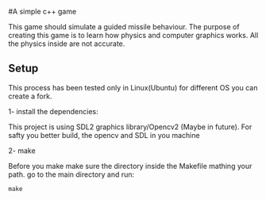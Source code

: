 #A simple c++ game

This game should simulate a guided missile behaviour.
The purpose of creating this game is to learn how physics and computer graphics works.
All the physics inside are not accurate.

## Setup

This process has been tested only in Linux(Ubuntu) for different OS you can create a fork. 

1- install the dependencies:

This project is using SDL2 graphics library/Opencv2 (Maybe in future). For safty you better build,
the opencv and SDL in you machine

2- make

Before you make make sure the directory inside the Makefile mathing your path.
go to the main directory and run:
```shell
make
```
